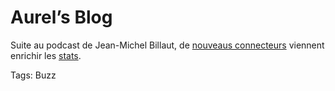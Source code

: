 # Aurel&#8217;s Blog

Suite au podcast de Jean-Michel Billaut, de [nouveaus connecteurs](http://blog.toutantic.net/index.php?2006/03/21/305-le-peuple-des-connecteurs) viennent enrichir les [stats](http://www.tcrouzet.com/connecteurs/resultat.php).

Tags: Buzz